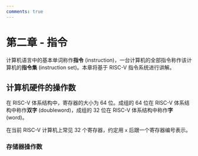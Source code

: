 ```yaml
---
comments: true
---
```


# 第二章 - 指令

计算机语言中的基本单词称作**指令** (instruction)，一台计算机的全部指令称作该计算机的**指令集** (instruction set)。本章将基于 RISC-V 指令系统进行讲解。

## 计算机硬件的操作数

在 RISC-V 体系结构中，寄存器的大小为 64 位。成组的 64 位在 RISC-V 体系结构中称作**双字** (doubleword)，成组的 32 位在 RISC-V 体系结构中称作**字** (word)。

在当前 RISC-V 计算机上常见 32 个寄存器，约定用 `x` 后跟一个寄存器编号表示。

### 存储器操作数
